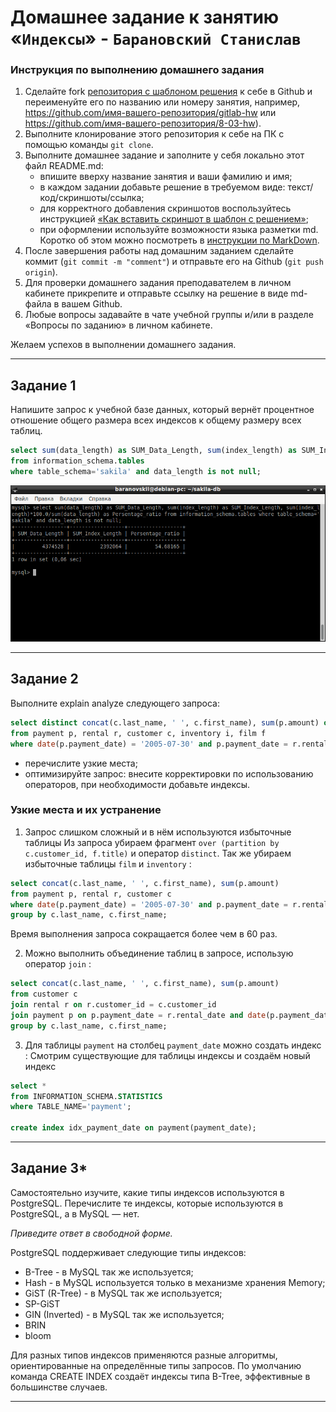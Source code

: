 # Домашнее задание к занятию «`Индексы`» - `Барановский Станислав`

### Инструкция по выполнению домашнего задания

1. Сделайте fork [репозитория c шаблоном решения](https://github.com/netology-code/sys-pattern-homework) к себе в Github и переименуйте его по названию или номеру занятия, например, https://github.com/имя-вашего-репозитория/gitlab-hw или https://github.com/имя-вашего-репозитория/8-03-hw).
2. Выполните клонирование этого репозитория к себе на ПК с помощью команды `git clone`.
3. Выполните домашнее задание и заполните у себя локально этот файл README.md:
   - впишите вверху название занятия и ваши фамилию и имя;
   - в каждом задании добавьте решение в требуемом виде: текст/код/скриншоты/ссылка;
   - для корректного добавления скриншотов воспользуйтесь инструкцией [«Как вставить скриншот в шаблон с решением»](https://github.com/netology-code/sys-pattern-homework/blob/main/screen-instruction.md);
   - при оформлении используйте возможности языка разметки md. Коротко об этом можно посмотреть в [инструкции по MarkDown](https://github.com/netology-code/sys-pattern-homework/blob/main/md-instruction.md).
4. После завершения работы над домашним заданием сделайте коммит (`git commit -m "comment"`) и отправьте его на Github (`git push origin`).
5. Для проверки домашнего задания преподавателем в личном кабинете прикрепите и отправьте ссылку на решение в виде md-файла в вашем Github.
6. Любые вопросы задавайте в чате учебной группы и/или в разделе «Вопросы по заданию» в личном кабинете.

Желаем успехов в выполнении домашнего задания.

---
## Задание 1

Напишите запрос к учебной базе данных, который вернёт процентное отношение общего размера всех индексов к общему размеру всех таблиц.

```sql
select sum(data_length) as SUM_Data_Length, sum(index_length) as SUM_Index_Length, sum(index_length)*100.0/sum(data_length) as Persentage_ratio
from information_schema.tables
where table_schema='sakila' and data_length is not null;
```
![Скриншот выполнения запроса](https://github.com/StanislavBaranovskii/12-5-hw/blob/main/img/12-5-1.png "Скриншот выполнения запроса")

---
## Задание 2

Выполните explain analyze следующего запроса:

```sql
select distinct concat(c.last_name, ' ', c.first_name), sum(p.amount) over (partition by c.customer_id, f.title)
from payment p, rental r, customer c, inventory i, film f
where date(p.payment_date) = '2005-07-30' and p.payment_date = r.rental_date and r.customer_id = c.customer_id and i.inventory_id = r.inventory_id
```
- перечислите узкие места;
- оптимизируйте запрос: внесите корректировки по использованию операторов, при необходимости добавьте индексы.

### Узкие места и их устранение

1. Запрос слишком сложный и в нём используются избыточные таблицы
Из запроса убираем фрагмент `over (partition by c.customer_id, f.title)` и оператор `distinct`.
Так же убираем избыточные таблицы `film` и `inventory` :
```sql
select concat(c.last_name, ' ', c.first_name), sum(p.amount)
from payment p, rental r, customer c
where date(p.payment_date) = '2005-07-30' and p.payment_date = r.rental_date and r.customer_id = c.customer_id
group by c.last_name, c.first_name;
```
Время выполнения запроса сокращается более чем в 60 раз.

2. Можно выполнить объединение таблиц в запросе, использую оператор `join` :
```sql
select concat(c.last_name, ' ', c.first_name), sum(p.amount)
from customer c
join rental r on r.customer_id = c.customer_id
join payment p on p.payment_date = r.rental_date and date(p.payment_date) = '2005-07-30'
group by c.last_name, c.first_name;
```

3. Для таблицы `payment` на столбец `payment_date` можно создать индекс : 
Смотрим существующие для таблицы индексы и создаём новый индекс
```sql
select *
from INFORMATION_SCHEMA.STATISTICS
where TABLE_NAME='payment';

create index idx_payment_date on payment(payment_date);
```
---
## Задание 3*

Самостоятельно изучите, какие типы индексов используются в PostgreSQL. Перечислите те индексы, которые используются в PostgreSQL, а в MySQL — нет.

*Приведите ответ в свободной форме.*

PostgreSQL поддерживает следующие типы индексов:
- B-Tree - в MySQL так же используется;
- Hash - в MySQL используется только в механизме хранения Memory;
- GiST (R-Tree) - в MySQL так же используется;
- SP-GiST
- GIN (Inverted) - в MySQL так же используется;
- BRIN
- bloom


Для разных типов индексов применяются разные алгоритмы, ориентированные на определённые типы запросов.
По умолчанию команда CREATE INDEX создаёт индексы типа B-Tree, эффективные в большинстве случаев.

---